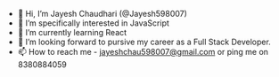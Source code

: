 - 👋 Hi, I’m  Jayesh Chaudhari (@Jayesh598007)
- 👀 I’m specifically interested in JavaScript 
- 🌱 I’m currently learning React
- 💞️ I’m looking forward to pursive my career as a Full Stack Developer.
- 📫 How to reach me - jayeshchau598007@gmail.com or ping me on 8380884059
